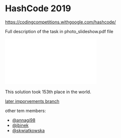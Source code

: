 

# HashCode 2019

https://codingcompetitions.withgoogle.com/hashcode/

Full description of the task in photo_slideshow.pdf file

![photo_slidechow.pdf](/photo_slideshow.pdf)

This solution took 153th place in the world.

[later imporvements branch](https://github.com/Shinigami072/GoogleHashCode/tree/new-and-imporved)

other tem members:
+ [@annagi98](http://github.com/annagi98)
+ [@jbinek](http://github.com/jbinek)
+ [@skwiatkowska](http://github.com/skwiatkowska)
